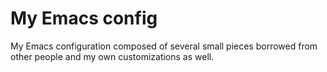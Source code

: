 My Emacs config
=======

My Emacs configuration composed of several small pieces borrowed from other people
and my own customizations as well.
